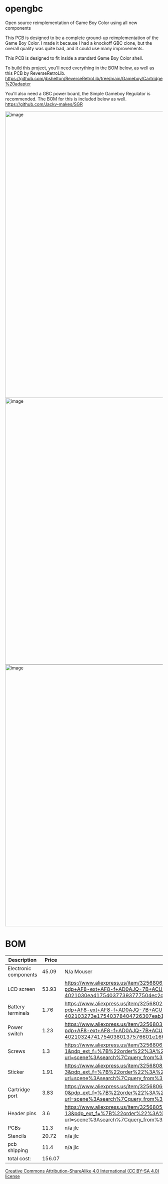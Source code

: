 # opengbc
Open source reimplementation of Game Boy Color using all new components

This PCB is designed to be a complete ground-up reimplementation of the Game Boy Color. I made it because I had a knockoff GBC clone, but the overall quality was quite bad, and it could use many improvements.

This PCB is designed to fit inside a standard Game Boy Color shell.



To build this project, you'll need everything in the BOM below, as well as this PCB by ReverseRetroLib. https://github.com/jbshelton/ReverseRetroLib/tree/main/Gameboy/Cartridge%20adapter

You'll also need a GBC power board, the Simple Gameboy Regulator is recommended. The BOM for this is included below as well. https://github.com/Jackv-makes/SGR

<img width="549" height="913" alt="image" src="https://github.com/user-attachments/assets/0ff9ed3e-9bc9-4fa0-a4cc-7cb5d7e3eba4" />

<img width="538" height="850" alt="image" src="https://github.com/user-attachments/assets/679e05d0-5f42-4126-8872-dabf71ca4a18" />

<img width="1211" height="834" alt="image" src="https://github.com/user-attachments/assets/07767eb7-c9b8-4618-b903-ca42295b6754" />


# BOM

|Description          |Price |Link                                                                                                                                                                                                                                                                                                                                                                                                                                                                                                                                                                                                                                                                                                                             |
|---------------------|------|---------------------------------------------------------------------------------------------------------------------------------------------------------------------------------------------------------------------------------------------------------------------------------------------------------------------------------------------------------------------------------------------------------------------------------------------------------------------------------------------------------------------------------------------------------------------------------------------------------------------------------------------------------------------------------------------------------------------------------|
|Electronic components|45.09 |N/a Mouser                                                                                                                                                                                                                                                                                                                                                                                                                                                                                                                                                                                                                                                                                                                       |
|LCD screen           |53.93 |https://www.aliexpress.us/item/3256806512370026.html?spm+AD0-a2g0o.productlist.main.4.1bc31b4b5tDKgn+ACY-algo+AF8-pvid+AD0-13bfb1cf+AC0-5558+AC0-46a5+AC0-8419+AC0-575b0f02e65b+ACY-algo+AF8-exp+AF8-id+AD0-13bfb1cf+AC0-5558+AC0-46a5+AC0-8419+AC0-575b0f02e65b+AC0-3+ACY-pdp+AF8-ext+AF8-f+AD0AJQ-7B+ACU-22order+ACU-22+ACU-3A+ACU-2233+ACU-22+ACU-2C+ACU-22eval+ACU-22+ACU-3A+ACU-221+ACU-22+ACU-7D+ACY-pdp+AF8-npi+AD0-4+ACU-40dis+ACU-21USD+ACU-2144.90+ACU-2139.40+ACU-21+ACU-21+ACU-2144.90+ACU-2139.40+ACU-21+ACU-4021030ea417540377393777504ec2d3+ACU-2112000038039232380+ACU-21sea+ACU-21US+ACU-210+ACU-21ABX+ACY-curPageLogUid+AD0-AXccxJY3e6BW+ACY-utparam+AC0-url+AD0-scene+ACU-3Asearch+ACU-7Cquery+AF8-from+ACU-3A|
|Battery terminals    |1.76  |https://www.aliexpress.us/item/3256802143018058.html?spm+AD0-a2g0o.productlist.main.2.1ca42f52f0XLYT+ACY-algo+AF8-pvid+AD0-4f75c088+AC0-b7a9+AC0-4bdc+AC0-9fec+AC0-f14cafd9035a+ACY-algo+AF8-exp+AF8-id+AD0-4f75c088+AC0-b7a9+AC0-4bdc+AC0-9fec+AC0-f14cafd9035a+AC0-1+ACY-pdp+AF8-ext+AF8-f+AD0AJQ-7B+ACU-22order+ACU-22+ACU-3A+ACU-22465+ACU-22+ACU-2C+ACU-22eval+ACU-22+ACU-3A+ACU-221+ACU-22+ACU-7D+ACY-pdp+AF8-npi+AD0-4+ACU-40dis+ACU-21USD+ACU-211.57+ACU-210.99+ACU-21+ACU-21+ACU-211.57+ACU-210.99+ACU-21+ACU-402103273e17540378404726307eab1e+ACU-2112000020111732403+ACU-21sea+ACU-21US+ACU-210+ACU-21ABX+ACY-curPageLogUid+AD0-vHGHSxM7Uol6+ACY-utparam+AC0-url+AD0-scene+ACU-3Asearch+ACU-7Cquery+AF8-from+ACU-3A   |
|Power switch         |1.23  |https://www.aliexpress.us/item/3256803358168199.html?spm+AD0-a2g0o.productlist.main.1.c6876a5fWXfoCN+ACY-algo+AF8-pvid+AD0-758d861f+AC0-75d8+AC0-4e97+AC0-a91a+AC0-33fb538aec99+ACY-algo+AF8-exp+AF8-id+AD0-758d861f+AC0-75d8+AC0-4e97+AC0-a91a+AC0-33fb538aec99+AC0-0+ACY-pdp+AF8-ext+AF8-f+AD0AJQ-7B+ACU-22order+ACU-22+ACU-3A+ACU-221273+ACU-22+ACU-2C+ACU-22eval+ACU-22+ACU-3A+ACU-221+ACU-22+ACU-7D+ACY-pdp+AF8-npi+AD0-4+ACU-40dis+ACU-21USD+ACU-211.15+ACU-210.99+ACU-21+ACU-21+ACU-211.15+ACU-210.99+ACU-21+ACU-402103247417540380137576601e1668+ACU-2112000026233474552+ACU-21sea+ACU-21US+ACU-210+ACU-21ABX+ACY-curPageLogUid+AD0-iYGJaLStAVkN+ACY-utparam+AC0-url+AD0-scene+ACU-3Asearch+ACU-7Cquery+AF8-from+ACU-3A  |
|Screws               |1.3   |https://www.aliexpress.us/item/3256806342262435.html?spm=a2g0o.productlist.main.2.6037vvgdvvgdZt&algo_pvid=6d20863a-4c9d-4d95-97a2-066ea59399f6&algo_exp_id=6d20863a-4c9d-4d95-97a2-066ea59399f6-1&pdp_ext_f=%7B%22order%22%3A%2253%22%2C%22eval%22%3A%221%22%7D&pdp_npi=6%40dis%21USD%211.30%210.99%21%21%211.30%210.99%21%402101c67a17545107211398963e3d1b%2112000037543280276%21sea%21US%210%21ABX%211%210%21&curPageLogUid=HbBrmoh2DwTp&utparam-url=scene%3Asearch%7Cquery_from%3A                                                                                                                                                                                                                                           |
|Sticker              |1.91  |https://www.aliexpress.us/item/3256808553344198.html?spm=a2g0o.productlist.main.4.6d994394kjdo2j&aem_p4p_detail=202508061308086116055938397440001812878&algo_pvid=4c040353-5d2f-4985-9663-808cbaa24eaf&algo_exp_id=4c040353-5d2f-4985-9663-808cbaa24eaf-3&pdp_ext_f=%7B%22order%22%3A%2222%22%2C%22eval%22%3A%221%22%7D&pdp_npi=6%40dis%21USD%211.91%210.99%21%21%2113.65%217.07%21%40210312d517545108882981985e3db6%2112000046472221323%21sea%21US%210%21ABX%211%210%21&curPageLogUid=yzPoZ2Nhswoy&utparam-url=scene%3Asearch%7Cquery_from%3A&search_p4p_id=202508061308086116055938397440001812878_1                                                                                                                           |
|Cartridge port       |3.83  |https://www.aliexpress.us/item/3256806628792724.html?spm=a2g0o.productlist.main.1.50395a261sjLsu&algo_pvid=1be32dde-c505-4c10-94b6-d65766154bdd&algo_exp_id=1be32dde-c505-4c10-94b6-d65766154bdd-0&pdp_ext_f=%7B%22order%22%3A%224%22%2C%22eval%22%3A%221%22%7D&pdp_npi=6%40dis%21USD%213.83%210.99%21%21%213.83%210.99%21%402103245417545116286391914ed9f4%2112000038393658608%21sea%21US%210%21ABX%211%210%21&curPageLogUid=MN4Xl2vvOewM&utparam-url=scene%3Asearch%7Cquery_from%3A                                                                                                                                                                                                                                            |
|Header pins          |3.6   |https://www.aliexpress.us/item/3256805564144874.html?spm=a2g0o.productlist.main.12.5d7e43f6f6YW6M&algo_pvid=96d58a5b-749e-49b2-9158-a494634e28b3&algo_exp_id=96d58a5b-749e-49b2-9158-a494634e28b3-13&pdp_ext_f=%7B%22order%22%3A%227%22%2C%22eval%22%3A%221%22%7D&pdp_npi=6%40dis%21USD%213.60%210.99%21%21%2125.76%217.07%21%402103244817545119088668958eb226%2112000034219097914%21sea%21US%210%21ABX%211%210%21&curPageLogUid=8kyljSDKAGiU&utparam-url=scene%3Asearch%7Cquery_from%3A                                                                                                                                                                                                                                         |
|PCBs                 |11.3  |n/a jlc                                                                                                                                                                                                                                                                                                                                                                                                                                                                                                                                                                                                                                                                                                                          |
|Stencils             |20.72 |n/a jlc                                                                                                                                                                                                                                                                                                                                                                                                                                                                                                                                                                                                                                                                                                                          |
|pcb shipping         |11.4  |n/a jlc                                                                                                                                                                                                                                                                                                                                                                                                                                                                                                                                                                                                                                                                                                                          |
|total cost:          |156.07|                                                                                                                                                                                                                                                                                                                                                                                                                                                                                                                                                                                                                                                                                                                                 |


[Creative Commons Attribution-ShareAlike 4.0 International (CC BY-SA 4.0) license](https://creativecommons.org/licenses/by-sa/4.0/)
